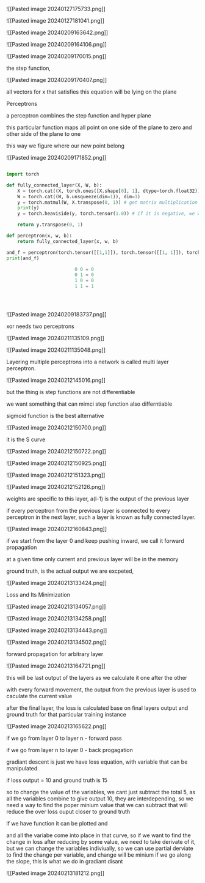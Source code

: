 
![[Pasted image 20240127175733.png]]

![[Pasted image 20240127181041.png]]

![[Pasted image 20240209163642.png]]

![[Pasted image 20240209164106.png]]

![[Pasted image 20240209170015.png]]

the step function, 

![[Pasted image 20240209170407.png]]

all vectors for x that satisfies this equation will be lying on the plane

Perceptrons

a perceptron combines the step function and hyper plane

this particular function maps all point on one side of the plane to zero and other side of the plane to one


this way we figure where our new point belong

![[Pasted image 20240209171852.png]]

```python

import torch

def fully_connected_layer(X, W, b):
    X = torch.cat((X, torch.ones([X.shape[0], 1], dtype=torch.float32)), dim=1)
    W = torch.cat((W, b.unsqueeze(dim=1)), dim=1)
    y = torch.matmul(W, X.transpose(0, 1)) # get matrix multiplication
    print(y)
    y = torch.heaviside(y, torch.tensor(1.0)) # if it is negative, we will get zero, positive, one

    return y.transpose(0, 1)

def perceptron(x, w, b):
    return fully_connected_layer(x, w, b)

and_f = perceptron(torch.tensor([[1,1]]), torch.tensor([[1, 1]]), torch.tensor([-1.5]))
print(and_f)

                         0 0 = 0
                         0 1 = 0                         
                         1 0 = 0
                         1 1 = 1


           
```


![[Pasted image 20240209183737.png]]


xor needs two perceptrons

![[Pasted image 20240211135109.png]]

![[Pasted image 20240211135048.png]]

Layering multiple perceptrons into a network is called multi layer perceptron.

![[Pasted image 20240212145016.png]]



but the thing is step functions are not differentiable



we want something that can mimci step function also differntiable

sigmoid function is the best alternative

![[Pasted image 20240212150700.png]]

it is the S curve

![[Pasted image 20240212150722.png]]

![[Pasted image 20240212150925.png]]

![[Pasted image 20240212151323.png]]

![[Pasted image 20240212152126.png]]

weights are specific to this layer, a(l-1) is the output of the previous layer

if every perceptron from the previous layer is connected to every perceptron in the next layer, such a layer is known as fully connected layer.

![[Pasted image 20240212160843.png]]

if we start from the layer 0 and keep pushing inward, we call it forward propagation

at a given time only current and previous layer will be in the memory

ground truth, is the actual output we are excpeted, 

![[Pasted image 20240213133424.png]]

Loss and Its Minimization

![[Pasted image 20240213134057.png]]

![[Pasted image 20240213134258.png]]


![[Pasted image 20240213134443.png]]


![[Pasted image 20240213134502.png]]

forward propagation for arbitrary layer

![[Pasted image 20240213164721.png]]

this will be last output of the layers as we calculate it one after the other

with every forward movement, the output from the previous layer is used to caculate the current value

after the final layer, the loss is calculated base on final layers output and ground truth for that particular training instance

![[Pasted image 20240213165622.png]]



if we go from layer 0 to layer n - forward pass

if we go from layer n to layer 0 - back progagation


gradiant descent is just we have loss equation, with variable that can be manipulated

if loss output = 10 and ground truth is 15

so to change the value of the variables, we cant just subtract the total 5, as all the variables combine to give output 10, they are interdepending, so we need a way to find the poper minium value that we can subtract that will reduce the over loss ouput closer to ground truth

if we have function it can be plotted and 

and all the variabe come into place in that curve, so if we want to find the change in loss after reducing by some value, we need to take derivate of it, but we can change the variables indiviually, so we can use partial derviate to find the change per variable, and change will be minium if we go along the slope, this is what we do in gradiant disant

![[Pasted image 20240213181212.png]]

